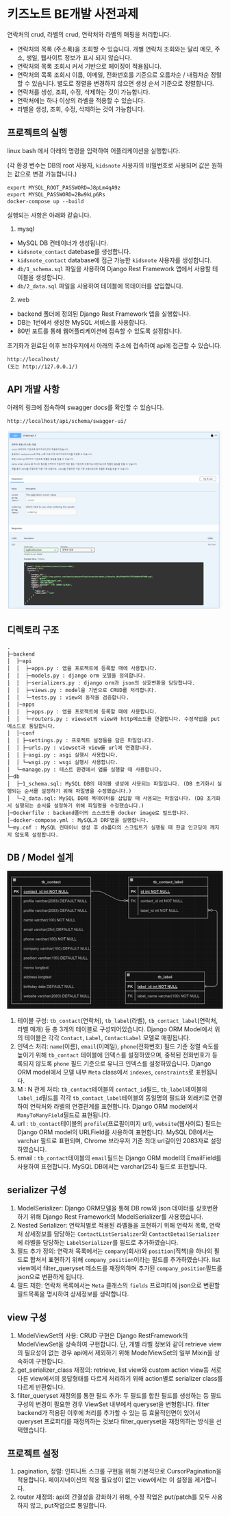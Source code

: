 # 키즈노트 BE개발 사전과제
연락처의 crud, 라벨의 crud, 연락처와 라벨의 매핑을 처리합니다.
- 연락처의 목록 (주소록)을 조회할 수 있습니다. 개별 연락처 조회와는 달리 메모, 주소, 생일, 웹사이트 정보가 표시 되지 않습니다.
- 연락처의 목록 조회시 커서 기반으로 페이징이 적용됩니다.
- 연락처의 목록 조회시 이름, 이메일, 전화번호를 기준으로 오름차순 / 내림차순 정렬할 수 있습니다. 별도로 정렬을 변경하지 않으면 생성 순서 기준으로 정렬합니다.
- 연락처를 생성, 조회, 수정, 삭제하는 것이 가능합니다. 
- 연락처에는 하나 이상의 라벨을 적용할 수 있습니다.
- 라벨을 생성, 조회, 수정, 삭제하는 것이 가능합니다.

  

## 프로젝트의 실행
linux bash 에서 아래의 명령을 입력하여 어플리케이션을 실행합니다.  

(각 환경 변수는 DB의 root 사용자, `kidsnote` 사용자의 비밀번호로 사용되며 값은 원하는 값으로 변경 가능합니다.)

```
export MYSQL_ROOT_PASSWORD=J8pLm4qA9z
export MYSQL_PASSWORD=2Bw9kLp6Rs
docker-compose up --build
```

실행되는 사항은 아래와 같습니다.  

1. mysql
* MySQL DB 컨테이너가 생성됩니다.
* `kidsnote_contact` datebase를 생성합니다.
* `kidsnote_contact` database에 접근 가능한 `kidsnote` 사용자를 생성합니다. 
* `db/1_schema.sql` 파일을 사용하여 Django Rest Framework 앱에서 사용할 테이블을 생성합니다.
* `db/2_data.sql` 파일을 사용하여 테이블에 목데이터를 삽입합니다.

2. web
* backend 폴더에 정의된 Django Rest Framework 앱을 실행합니다.
* DB는 1번에서 생성한 MySQL 서비스를 사용합니다.
* 80번 포트를 통해 웹어플리케이션에 접속할 수 있도록 설정합니다.

초기화가 완료된 이후 브라우저에서 아래의 주소에 접속하여 api에 접근할 수 있습니다.
```
http://localhost/
(또는 http://127.0.0.1/)
```

## API 개발 사항
아래의 링크에 접속하여 swagger docs를 확인할 수 있습니다.  
```
http://localhost/api/schema/swagger-ui/
```
![swagger이미지](https://github.com/minor7295/backend-pre-task/blob/master/img/swagger%20%EC%9D%B4%EB%AF%B8%EC%A7%80.png?raw=true)

## 디렉토리 구조
```
.
├─backend
│  ├─api
│  │  ├─apps.py : 앱을 프로젝트에 등록할 때에 사용합니다.
│  │  ├─models.py : django orm 모델을 정의합니다.
│  │  ├─serializers.py : django orm과 json의 상호변환을 담당합니다.
│  │  ├─views.py : model을 기반으로 CRUD를 처리합니다.
│  │  └─tests.py : view의 동작을 검증합니다.
│  │─apps
│  │  ├─apps.py : 앱을 프로젝트에 등록할 때에 사용합니다.
│  │  └─routers.py : viewset의 view와 http메소드를 연결합니다. 수정작업을 put메소드로 통일합니다.
│  │─conf
│  │ ├─settings.py : 프로젝트 설정들을 담은 파일입니다. 
│  │ ├─urls.py : viewset과 view를 url에 연결합니다.
│  │ ├─asgi.py : asgi 실행시 사용합니다.
│  │ └─wsgi.py : wsgi 실행시 사용합니다.
│  └─manage.py : 테스트 환경에서 앱를 실행할 때 사용합니다.
├─db
│  ├─1_schema.sql: MySQL DB의 테이블 생성에 사용되는 파일입니다. (DB 초기화시 실행되는 순서를 설정하기 위해 파일명을 수정했습니다.)
│  └─2_data.sql: MySQL DB에 목데이터를 삽입할 때 사용되는 파일입니다. (DB 초기화시 실행되는 순서를 설정하기 위해 파일명을 수정했습니다.)
│─Dockerfile : backend폴더의 소스코드를 docker image로 빌드합니다.
│─docker-compose.yml : MySQL과 DRF앱을 실행합니다.
└─my.cnf : MySQL 컨테이너 생성 후 db폴더의 스크립트가 실행될 때 한글 인코딩이 깨지지 않도록 설정합니다.
```
## DB / Model 설계
![ERD이미지](https://github.com/minor7295/backend-pre-task/blob/master/img/erd%20%EC%9D%B4%EB%AF%B8%EC%A7%80.png?raw=true)

1) 테이블 구성: `tb_contact`(연락처), `tb_label`(라벨), `tb_contact_label`(연락처, 라벨 매개) 등 총 3개의 테이블로 구성되어있습니다. Django ORM Model에서 위의 테이블은 각각 `Contact`, `Label`, `ContactLabel` 모델로 매핑됩니다.
2) 인덱스 처리: `name`(이름), `email`(이메일), `phone`(전화번호) 필드 기준 정렬 속도를 높이기 위해 `tb_contact` 테이블에 인덱스를 설정하였으며, 중복된 전화번호가 등록되지 않도록 `phone` 필드 기준으로 유니크 인덱스를 설정하였습니다. Django ORM model에서 모델 내부 `Meta` class에서 `indexes`, `constraints`로 표현됩니다.
3) M : N 관계 처리: `tb_contact`테이블의 `contact_id`필드, `tb_label`테이블의 `label_id`필드를 각각 `tb_contact_label`테이블의 동일명의 필드와 외래키로 연결하여 연락처와 라벨의 연결관계를 표현합니다. Django ORM model에서 `ManyToManyField`필드로 표현됩니다.
4) url : `tb_contact`테이블의 `profile`(프로필이미지 url), `website`(웹사이트) 필드는 Django ORM model의 URLField를 사용하여 표현합니다. MySQL DB에서는 varchar 필드로 표현되며, Chrome 브라우저 기준 최대 url길이인 2083자로 설정하였습니다.
5) email : `tb_contact`테이블의 `email`필드는 Django ORM model의 EmailField를 사용하여 표현합니다. MySQL DB에서는 varchar(254) 필드로 표현됩니다.

## serializer 구성
1) ModelSerializer: Django ORM모델을 통해 DB row와 json 데이터를 상호변환하기 위해 Django Rest Framework의 ModelSerializer를 사용했습니다.
2) Nested Serializer: 연락처별로 적용된 라벨들을 표현하기 위해 연락처 목록, 연락처 상세정보를 담당하는 `ContactListSerializer`와 `ContactDetailSerializer`에 라벨을 담당하는 `LabelSerializer`를 필드로 추가하였습니다.
3) 필드 추가 정의: 연락처 목록에서는 `company`(회사)와 `position`(직책)을 하나의 필드로 합쳐서 표현하기 위해 `company_position`이라는 필드를 추가하였습니다. list view에서 filter_queryset 메소드를 재정의하며 추가된 `company_position`필드를 json으로 변환하게 됩니다.
4) 필드 제한: 연락처 목록에서는 `Meta` 클래스의 `fields` 프로퍼티에 json으로 변환할 필드목록을 명시하여 상세정보를 생략합니다.

## view 구성
1) ModelViewSet의 사용: CRUD 구현은 Django RestFramework의 ModelViewSet을 상속하여 구현합니다. 단, 개별 라벨 정보와 같이 retrieve view의 필요성이 없는 경우 api에서 제외하기 위해 ModelViewSet의 일부 Mixin을 상속하여 구현합니다.
2) get_serializer_class 재정의: retrieve, list view와 custom action view등 서로 다른 view에서의 응답형태를 다르게 처리하기 위해 action별로 serializer class를 다르게 반환합니다.
3) filter_queryset 재정의를 통한 필드 추가: 두 필드를 합친 필드를 생성하는 등 필드 구성의 변경이 필요한 경우 ViewSet 내부에서 queryset을 변형합니다. filter backend가 적용된 이후에 처리를 추가할 수 있는 등 효율적인면이 있어서 queryset 프로퍼티를 재정의하는 것보다 filter_queryset을 재정의하는 방식을 선택했습니다.


## 프로젝트 설정
1) pagination, 정렬: 인피니트 스크롤 구현을 위해 기본적으로 CursorPagination을 적용합니다. 페이지네이션의 적용 필요성이 없는 view에서는 이 설정을 제거합니다. 
2) router 재정의: api의 간결성을 강화하기 위해, 수정 작업은 put/patch를 모두 사용하지 않고, put작업으로 통일합니다.
